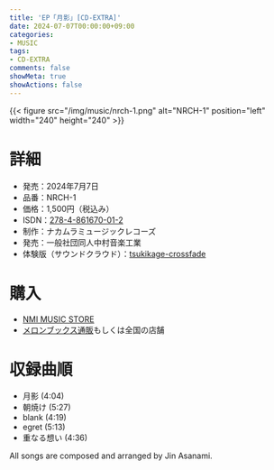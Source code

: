 ```yaml
---
title: 'EP「月影」[CD-EXTRA]'
date: 2024-07-07T00:00:00+09:00
categories:
- MUSIC
tags:
- CD-EXTRA
comments: false
showMeta: true
showActions: false
---
```


{{< figure src="/img/music/nrch-1.png" alt="NRCH-1" position="left" width="240" height="240" >}}

# 詳細
- 発売：2024年7月7日
- 品番：NRCH-1
- 価格：1,500円（税込み）
- ISDN：[278-4-861670-01-2](https://isdn.jp/2784861670012)
- 制作：ナカムラミュージックレコーズ
- 発売：一般社団同人中村音楽工業
- 体験版（サウンドクラウド）：[tsukikage-crossfade](https://soundcloud.com/hayatehay/tsukikage-crossfade)

# 購入
- [NMI MUSIC STORE](https://nmimusic.booth.pm/items/5865685)
- [メロンブックス通販](https://www.melonbooks.co.jp/detail/detail.php?product_id=2527472)もしくは全国の店舗

# 収録曲順
- 月影 (4:04)
- 朝焼け (5:27)
- blank (4:19)
- egret (5:13)
- 重なる想い (4:36)

All songs are composed and arranged by Jin Asanami.

